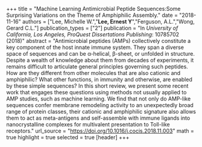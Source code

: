 +++
title = "Machine Learning Antimicrobial Peptide Sequences:Some Surprising Variations on the Theme of Amphiphilic Assembly."
date = "2018-11-16"
authors = ["Lee, Michelle W.","**Lee, Ernest Y**","Ferguson, A.L.","Wong, Gerard C.L."]
publication_types = ["2"]
publication = "In *University of California, Los Angeles, ProQuest Dissertations Publishing*: 10785702 (2018)"
abstract = "Antimicrobial peptides (AMPs) collectively constitute a key component of the host innate immune system. They span a diverse space of sequences and can be α-helical, β-sheet, or unfolded in structure. Despite a wealth of knowledge about them from decades of experiments, it remains difficult to articulate general principles governing such peptides. How are they different from other molecules that are also cationic and amphiphilic? What other functions, in immunity and otherwise, are enabled by these simple sequences? In this short review, we present some recent work that engages these questions using methods not usually applied to AMP studies, such as machine learning. We find that not only do AMP-like sequences confer membrane remodeling activity to an unexpectedly broad range of protein classes, their cationic and amphiphilic signature also allows them to act as meta-antigens and self-assemble with immune ligands into nanocrystalline complexes for multivalent presentation to Toll-like receptors."
url_source = "https://doi.org/10.1016/j.cocis.2018.11.003"
math = true
highlight = true
selected = true
[header]
+++